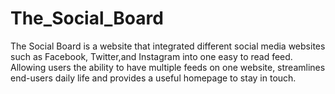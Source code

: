 The_Social_Board
================

The Social Board is a website that integrated different social media websites such as Facebook, Twitter,and Instagram into one easy to read feed. Allowing users the ability to have multiple feeds on one website, streamlines end-users daily life and provides a useful homepage to stay in touch.


